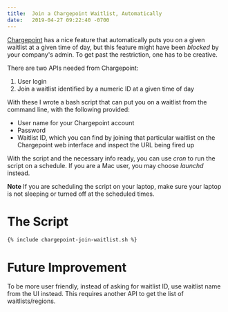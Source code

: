 ```yaml
---
title:  Join a Chargepoint Waitlist, Automatically
date:   2019-04-27 09:22:40 -0700
---
```


[Chargepoint](https://www.chargepoint.com/) has a nice feature that automatically puts you on a given waitlist at a given time of day, but this feature might have been _blocked_ by your company's admin. To get past the restriction, one has to be creative.

There are two APIs needed from Chargepoint:

1. User login
2. Join a waitlist identified by a numeric ID at a given time of day

With these I wrote a bash script that can put you on a waitlist from the command line, with the following provided:

* User name for your Chargepoint account
* Password
* Waitlist ID, which you can find by joining that particular waitlist on the Chargepoint web interface and inspect the URL being fired up

With the script and the necessary info ready, you can use _cron_ to run the script on a schedule. If you are a Mac user, you may choose _launchd_ instead.

__Note__ If you are scheduling the script on your laptop, make sure your laptop is not sleeping or turned off at the scheduled times.

# The Script

```
{% include chargepoint-join-waitlist.sh %}
```

# Future Improvement

To be more user friendly, instead of asking for waitlist ID, use waitlist name from the UI instead. This requires another API to get the list of waitlists/regions.
